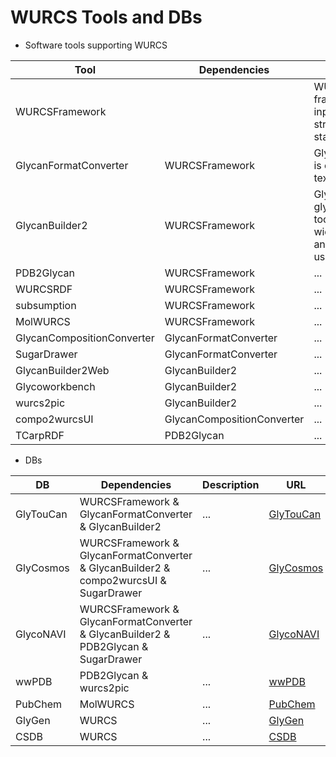 # WURCS Tools and DBs

* Software tools supporting WURCS

| Tool | Dependencies | Description | Repository | Reference |
| ------ | ------ | ------ | ------ | ------ |
| WURCSFramework |  | WURCSFramework is a framework for WURCS input/output, WURCS string validation and standardization. | [gitlab](https://gitlab.com/glycoinfo/wurcsframework) | ... |
| GlycanFormatConverter | WURCSFramework | GlycanFormatConverter is core library of glycan text conversion tools. | [github](https://github.com/glycoinfo/GlycanFormatConverter) & [cli](https://gitlab.com/glycoinfo/GlycanFormatConverter-cli) | ... |
| GlycanBuilder2 | WURCSFramework | GlycanBuilder2 is a glycan structure editing tool that supports a wide variety of glycans and can output images using [SNFG symbols](https://www.ncbi.nlm.nih.gov/glycans/snfg.html). | [github](https://github.com/glycoinfo/GlycanBuilder2) | ... |
| PDB2Glycan | WURCSFramework | ... | [gitlab](https://gitlab.com/glyconavi/pdb2glycan) | ... |
| WURCSRDF | WURCSFramework | ... | [gitlab](https://gitlab.com/glycoinfo/wurcsrdf) | ... |
| subsumption | WURCSFramework | ... | ... | ... |
| MolWURCS | WURCSFramework | ... | [gitlab](https://gitlab.com/glycoinfo/molwurcs) | ... |
| GlycanCompositionConverter | GlycanFormatConverter | ... | [gitlab](https://gitlab.com/glycosmos/glycompconverter) | ... |
| SugarDrawer | GlycanFormatConverter | ... | [gitlab](https://gitlab.com/glycoinfo/sugardrawer/sugardrawer) | ... |
| GlycanBuilder2Web | GlycanBuilder2 | ... | [gitlab](https://gitlab.com/glyconavi/glycanbuilder2web) | ... |
| Glycoworkbench | GlycanBuilder2 | ... | [gitlab](https://gitlab.com/glycoinfo/glycoworkbench) | ... |
| wurcs2pic | GlycanBuilder2 | ... | [gitlab](https://gitlab.com/glycoinfo/wurcs2pic) | ... |
| compo2wurcsUI | GlycanCompositionConverter | ... | [gitlab](https://gitlab.com/glycosmos/compo2wurcsui) | ... |
| TCarpRDF | PDB2Glycan | ... | [gitlab](https://gitlab.com/glyconavi/tcarprdf) | ... |

* DBs

| DB | Dependencies | Description | URL | Reference |
| ------ | ------ | ------ | ------ | ------ |
| GlyTouCan | WURCSFramework & GlycanFormatConverter & GlycanBuilder2 | ... | [GlyTouCan](https://glytoucan.org) | ... |
| GlyCosmos | WURCSFramework & GlycanFormatConverter & GlycanBuilder2 & compo2wurcsUI & SugarDrawer | ... | [GlyCosmos](https://glycosmos.org) | ... |
| GlycoNAVI | WURCSFramework & GlycanFormatConverter & GlycanBuilder2 & PDB2Glycan & SugarDrawer | ... | [GlycoNAVI](https://glyconavi.org) | ... |
| wwPDB | PDB2Glycan & wurcs2pic | ... | [wwPDB](https://www.wwpdb.org/) | ... |
| PubChem | MolWURCS | ... | [PubChem](https://pubchem.ncbi.nlm.nih.gov/) | ... |
| GlyGen | WURCS | ... | [GlyGen](https://glygen.org/) | ... |
| CSDB | WURCS | ... | [CSDB](http://csdb.glycoscience.ru/) | ... |




